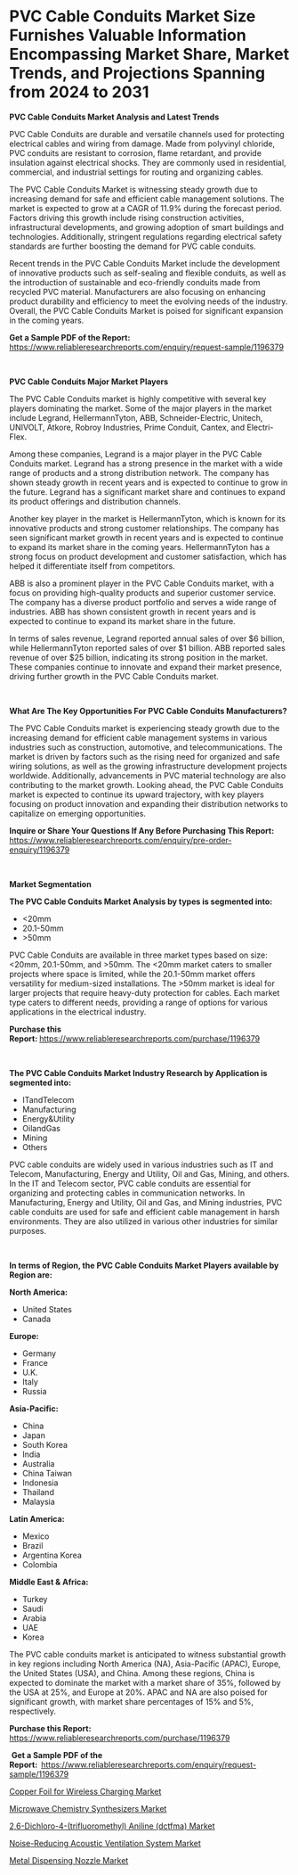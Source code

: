 <p><h1>PVC Cable Conduits Market Size Furnishes Valuable Information Encompassing Market Share, Market Trends, and Projections Spanning from 2024 to 2031</h1></p><p><strong>PVC Cable Conduits Market Analysis and Latest Trends</strong></p>
<p><p>PVC Cable Conduits are durable and versatile channels used for protecting electrical cables and wiring from damage. Made from polyvinyl chloride, PVC conduits are resistant to corrosion, flame retardant, and provide insulation against electrical shocks. They are commonly used in residential, commercial, and industrial settings for routing and organizing cables.</p><p>The PVC Cable Conduits Market is witnessing steady growth due to increasing demand for safe and efficient cable management solutions. The market is expected to grow at a CAGR of 11.9% during the forecast period. Factors driving this growth include rising construction activities, infrastructural developments, and growing adoption of smart buildings and technologies. Additionally, stringent regulations regarding electrical safety standards are further boosting the demand for PVC cable conduits.</p><p>Recent trends in the PVC Cable Conduits Market include the development of innovative products such as self-sealing and flexible conduits, as well as the introduction of sustainable and eco-friendly conduits made from recycled PVC material. Manufacturers are also focusing on enhancing product durability and efficiency to meet the evolving needs of the industry. Overall, the PVC Cable Conduits Market is poised for significant expansion in the coming years.</p></p>
<p><strong>Get a Sample PDF of the Report:&nbsp;</strong> <a href="https://www.reliableresearchreports.com/enquiry/request-sample/1196379">https://www.reliableresearchreports.com/enquiry/request-sample/1196379</a></p>
<p>&nbsp;</p>
<p><strong>PVC Cable Conduits Major Market Players</strong></p>
<p><p>The PVC Cable Conduits market is highly competitive with several key players dominating the market. Some of the major players in the market include Legrand, HellermannTyton, ABB, Schneider-Electric, Unitech, UNIVOLT, Atkore, Robroy Industries, Prime Conduit, Cantex, and Electri-Flex.</p><p>Among these companies, Legrand is a major player in the PVC Cable Conduits market. Legrand has a strong presence in the market with a wide range of products and a strong distribution network. The company has shown steady growth in recent years and is expected to continue to grow in the future. Legrand has a significant market share and continues to expand its product offerings and distribution channels.</p><p>Another key player in the market is HellermannTyton, which is known for its innovative products and strong customer relationships. The company has seen significant market growth in recent years and is expected to continue to expand its market share in the coming years. HellermannTyton has a strong focus on product development and customer satisfaction, which has helped it differentiate itself from competitors.</p><p>ABB is also a prominent player in the PVC Cable Conduits market, with a focus on providing high-quality products and superior customer service. The company has a diverse product portfolio and serves a wide range of industries. ABB has shown consistent growth in recent years and is expected to continue to expand its market share in the future.</p><p>In terms of sales revenue, Legrand reported annual sales of over $6 billion, while HellermannTyton reported sales of over $1 billion. ABB reported sales revenue of over $25 billion, indicating its strong position in the market. These companies continue to innovate and expand their market presence, driving further growth in the PVC Cable Conduits market.</p></p>
<p>&nbsp;</p>
<p><strong>What Are The Key Opportunities For PVC Cable Conduits Manufacturers?</strong></p>
<p><p>The PVC Cable Conduits market is experiencing steady growth due to the increasing demand for efficient cable management systems in various industries such as construction, automotive, and telecommunications. The market is driven by factors such as the rising need for organized and safe wiring solutions, as well as the growing infrastructure development projects worldwide. Additionally, advancements in PVC material technology are also contributing to the market growth. Looking ahead, the PVC Cable Conduits market is expected to continue its upward trajectory, with key players focusing on product innovation and expanding their distribution networks to capitalize on emerging opportunities.</p></p>
<p><strong>Inquire or Share Your Questions If Any Before Purchasing This Report:</strong> <a href="https://www.reliableresearchreports.com/enquiry/pre-order-enquiry/1196379">https://www.reliableresearchreports.com/enquiry/pre-order-enquiry/1196379</a></p>
<p>&nbsp;</p>
<p><strong>Market Segmentation</strong></p>
<p><strong>The PVC Cable Conduits Market Analysis by types is segmented into:</strong></p>
<p><ul><li><20mm</li><li>20.1-50mm</li><li>>50mm</li></ul></p>
<p><p>PVC Cable Conduits are available in three market types based on size: <20mm, 20.1-50mm, and >50mm. The <20mm market caters to smaller projects where space is limited, while the 20.1-50mm market offers versatility for medium-sized installations. The >50mm market is ideal for larger projects that require heavy-duty protection for cables. Each market type caters to different needs, providing a range of options for various applications in the electrical industry.</p></p>
<p><strong>Purchase this Report:&nbsp;</strong><a href="https://www.reliableresearchreports.com/purchase/1196379">https://www.reliableresearchreports.com/purchase/1196379</a></p>
<p>&nbsp;</p>
<p><strong>The PVC Cable Conduits Market Industry Research by Application is segmented into:</strong></p>
<p><ul><li>ITandTelecom</li><li>Manufacturing</li><li>Energy&Utility</li><li>OilandGas</li><li>Mining</li><li>Others</li></ul></p>
<p><p>PVC cable conduits are widely used in various industries such as IT and Telecom, Manufacturing, Energy and Utility, Oil and Gas, Mining, and others. In the IT and Telecom sector, PVC cable conduits are essential for organizing and protecting cables in communication networks. In Manufacturing, Energy and Utility, Oil and Gas, and Mining industries, PVC cable conduits are used for safe and efficient cable management in harsh environments. They are also utilized in various other industries for similar purposes.</p></p>
<p>&nbsp;</p>
<p><strong>In terms of Region, the PVC Cable Conduits Market Players available by Region are:</strong></p>
<p>
    <p> <strong> North America: </strong>
        <ul>
            <li>United States</li>
            <li>Canada</li>
        </ul>
        </p> 
    <p> <strong> Europe: </strong>
        <ul>
            <li>Germany</li>
            <li>France</li>
            <li>U.K.</li>
            <li>Italy</li>
            <li>Russia</li>
        </ul>
        </p> 
    <p> <strong> Asia-Pacific: </strong>
        <ul>
            <li>China</li>
            <li>Japan</li>
            <li>South Korea</li>
            <li>India</li>
            <li>Australia</li>
            <li>China Taiwan</li>
            <li>Indonesia</li>
            <li>Thailand</li>
            <li>Malaysia</li>
        </ul>
        </p> 
    <p> <strong> Latin America: </strong>
        <ul>
            <li>Mexico</li>
            <li>Brazil</li>
            <li>Argentina Korea</li>
            <li>Colombia</li>
        </ul>
        </p> 
    <p> <strong> Middle East & Africa: </strong>
        <ul>
            <li>Turkey</li>
            <li>Saudi</li>
            <li>Arabia</li>
            <li>UAE</li>
            <li>Korea</li>
        </ul>
    </p>
    </p>
<p><p>The PVC cable conduits market is anticipated to witness substantial growth in key regions including North America (NA), Asia-Pacific (APAC), Europe, the United States (USA), and China. Among these regions, China is expected to dominate the market with a market share of 35%, followed by the USA at 25%, and Europe at 20%. APAC and NA are also poised for significant growth, with market share percentages of 15% and 5%, respectively.</p></p>
<p><strong>Purchase this Report: </strong><a href="https://www.reliableresearchreports.com/purchase/1196379">https://www.reliableresearchreports.com/purchase/1196379</a></p>
<p>&nbsp;<strong>Get a Sample PDF of the Report:&nbsp;&nbsp;</strong><a href="https://www.reliableresearchreports.com/enquiry/request-sample/1196379">https://www.reliableresearchreports.com/enquiry/request-sample/1196379</a></p>
<p><strong></strong></p>
<p><p><a href="https://github.com/brenzgnarento/Market-Research-Report-List-1/blob/main/copper-foil-for-wireless-charging-market.md">Copper Foil for Wireless Charging Market</a></p><p><a href="https://medium.com/@madisonsimmons10/microwave-chemistry-synthesizers-market-insights-into-market-cagr-market-trends-and-growth-2e4a6a7caab2">Microwave Chemistry Synthesizers Market</a></p><p><a href="https://github.com/jerrycopelandthomaswsqd8q/Market-Research-Report-List-1/blob/main/26-dichloro-4-trifluoromethyl-aniline-dctfma-market.md">2,6-Dichloro-4-(trifluoromethyl) Aniline (dctfma) Market</a></p><p><a href="https://medium.com/@lulukerluke/noise-reducing-acoustic-ventilation-system-market-furnishes-information-on-market-share-market-721d009e6b51">Noise-Reducing Acoustic Ventilation System Market</a></p><p><a href="https://medium.com/@kimberlymontgomery2004/metal-dispensing-nozzle-market-size-and-market-trends-complete-industry-overview-2024-to-2031-9138aa384522">Metal Dispensing Nozzle Market</a></p></p>